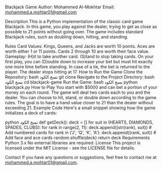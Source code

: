 Blackjack Game
Author: Mohammed Al-Mokhtar
Email: mohammed.a.mohtar01@gmail.com

Description
This is a Python implementation of the classic card game Blackjack. In this game, you play against the dealer, trying to get as close as possible to 21 points without going over. The game includes standard Blackjack rules, such as doubling down, hitting, and standing.

Rules
Card Values:
Kings, Queens, and Jacks are worth 10 points.
Aces are worth either 1 or 11 points.
Cards 2 through 10 are worth their face value.
Gameplay:
(H)it to take another card.
(S)tand to stop taking cards.
On your first play, you can (D)ouble down to increase your bet but must hit exactly one more time before standing.
In case of a tie, the bet is returned to the player.
The dealer stops hitting at 17.
How to Run the Game
Clone the Repository:
bash
نسخ الكود
git clone <repository-url>
Navigate to the Project Directory:
bash
نسخ الكود
cd blackjack-game
Run the Game:
bash
نسخ الكود
python blackjack.py
How to Play
You start with $5000 and can bet a portion of your money on each round.
The game will deal two cards each to you and the dealer.
You can choose to hit, stand, or double down according to the game rules.
The goal is to have a hand value closer to 21 than the dealer without exceeding 21.
Example Code
Here's a small snippet showing how the game initializes a deck of cards:

python
نسخ الكود
def getDeck():
    deck = []
    for suit in (HEARTS, DIAMONDS, SPADES, CLUBS):
        for rank in range(2, 11):
            deck.append((str(rank), suit)) # Add numbered cards
        for rank in ('J', 'Q', 'K', 'A'):
            deck.append((rank, suit)) # Add face and ace cards
    random.shuffle(deck)
    return deck
Requirements
Python 3.x
No external libraries are required.
License
This project is licensed under the MIT License - see the LICENSE file for details.

Contact
If you have any questions or suggestions, feel free to contact me at mohammed.a.mohtar01@gmail.com.
